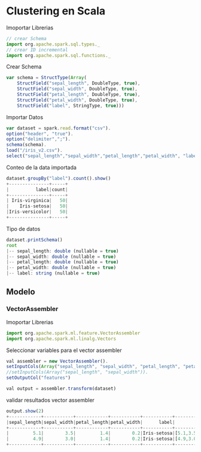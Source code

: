 # Clustering en Scala
Imoportar Librerias
```javascript
// crear Schema
import org.apache.spark.sql.types._
// crear ID incremental
import org.apache.spark.sql.functions._
```

Crear Schema
```javascript
var schema = StructType(Array(
    StructField("sepal_length", DoubleType, true),
    StructField("sepal_width", DoubleType, true),
    StructField("petal_length", DoubleType, true),
    StructField("petal_width", DoubleType, true),
    StructField("label", StringType, true)))
```

Importar Datos
```javascript
var dataset = spark.read.format("csv").
option("header", "true").
option("delimiter",";").
schema(schema).
load("/iris_v2.csv").
select("sepal_length","sepal_width","petal_length","petal_width", "label")
```
Conteo de la data importada
```javascript
dataset.groupBy("label").count().show()
+---------------+-----+ 
|          label|count| 
+---------------+-----+ 
| Iris-virginica|   50| 
|    Iris-setosa|   50| 
|Iris-versicolor|   50| 
+---------------+-----+
```
Tipo de datos
```javascript
dataset.printSchema()
root 
|-- sepal_length: double (nullable = true) 
|-- sepal_width: double (nullable = true) 
|-- petal_length: double (nullable = true) 
|-- petal_width: double (nullable = true) 
|-- label: string (nullable = true)
```


##  Modelo
###  VectorAssembler
Imoportar Librerias
```javascript
import org.apache.spark.ml.feature.VectorAssembler
import org.apache.spark.ml.linalg.Vectors
```
Seleccionar variables para el vector assembler
```javascript
val assembler = new VectorAssembler().
setInputCols(Array("sepal_length", "sepal_width", "petal_length", "petal_width")).
//setInputCols(Array("sepal_length", "sepal_width")).
setOutputCol("features")

val output = assembler.transform(dataset)
```
validar resultados vector assembler
```javascript
output.show(2)
+------------+-----------+------------+-----------+-----------+-----------------+ 
|sepal_length|sepal_width|petal_length|petal_width|      label|         features| 
+------------+-----------+------------+-----------+-----------+-----------------+ 
|         5.1| 	      3.5|         1.4|        0.2|Iris-setosa|[5.1,3.5,1.4,0.2]| 
|         4.9|        3.0|         1.4|        0.2|Iris-setosa|[4.9,3.0,1.4,0.2]| 
+------------+-----------+------------+-----------+-----------+-----------------+
```
